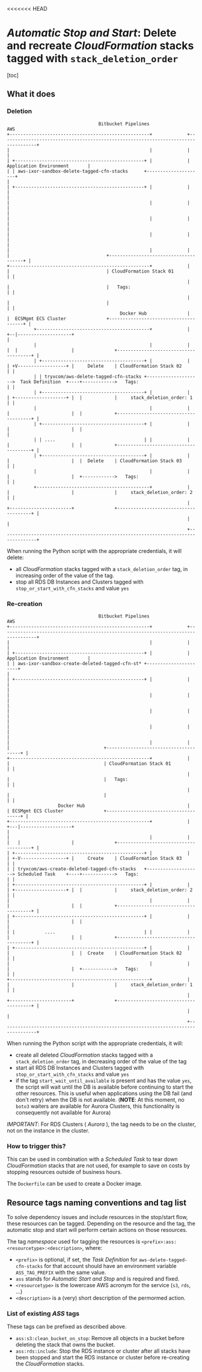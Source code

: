 <<<<<<< HEAD
# _Automatic Stop and Start_: Delete and recreate _CloudFormation_ stacks tagged with `stack_deletion_order`

[toc]

## What it does

### Deletion

```
                                  Bitbucket Pipelines                                                                                               AWS
+----------------------------------------------------+             +-----------------------------------------------------------------------------------+
|                                                    |             |                                                                                   |
| +------------------------------------------------+ |             |                                                     Application Environment       |
| | aws-ixor-sandbox-delete-tagged-cfn-stacks      +---------------------+                                                                             |
| +------------------------------------------------+ |             |     |                                                                             |
|                                                    |             |     |                                                                             |
|                                                    |             |     |                                                                             |
|                                                    |             |     |                                                                             |
|                                                    |             |     |                                    +--------------------------------------+ |
+----------------------------------------------------+             |     |                                    | CloudFormation Stack 01              | |
                                                                   |     |                                    |   Tags:                              | |
                                                                   |     |                                    |                                      | |
                                          Docker Hub               |     |  ECSMgmt ECS Cluster               +--------------------------------------+ |
          +------------------------------------------+             |  +--|--------------------+                                                        |
          |                                          |             |  |  |                    |               +--------------------------------------+ |
          | +--------------------------------------+ |             |  | +V------------------+ |     Delete    | CloudFormation Stack 02              | |
          | | tryxcom/aws-delete-tagged-cfn-stacks +-------------------->  Task Definition  +----+------------>   Tags:                              | |
          | +--------------------------------------+ |             |  | +-------------------+ |  |            |     stack_deletion_order: 1          | |
          |                                          |             |  |                       |  |            +--------------------------------------+ |
          | +--------------------------------------+ |             |  |                       |  |                                                     |
          | | ....                                 | |             |  |                       |  |            +--------------------------------------+ |
          | +--------------------------------------+ |             |  |                       |  |  Delete    | CloudFormation Stack 03              | |
          |                                          |             |  |                       |  +------------>   Tags:                              | |
          +------------------------------------------+             |  |                       |               |     stack_deletion_order: 2          | |
                                                                   |  +-----------------------+               +--------------------------------------+ |
                                                                   |                                                                                   |
                                                                   +-----------------------------------------------------------------------------------+

```

When running the Python script with the appropriate credentials, it will delete:
* all _CloudFormation_ stacks tagged with a `stack_deletion_order` tag, in increasing
  order of the value of the tag.
* stop all RDS DB Instances and Clusters tagged with `stop_or_start_with_cfn_stacks` and
  value `yes`

### Re-creation

```
                                  Bitbucket Pipelines                                                                                               AWS
+----------------------------------------------------+             +-----------------------------------------------------------------------------------+
|                                                    |             |                                                                                   |
| +------------------------------------------------+ |             |                                                     Application Environment       |
| | aws-ixor-sandbox-create-deleted-tagged-cfn-st* +----------------------+                                                                            |
| +------------------------------------------------+ |             |      |                                                                            |
|                                                    |             |      |                                                                            |
|                                                    |             |      |                                                                            |
|                                                    |             |      |                                                                            |
|                                                    |             |      |                                   +--------------------------------------+ |
+----------------------------------------------------+             |      |                                   | CloudFormation Stack 01              | |
                                                                   |      |                                   |   Tags:                              | |
                                                                   |      |                                   |                                      | |
                   Docker Hub                                      |      | ECSMgmt ECS Cluster               +--------------------------------------+ |
+----------------------------------------------------+             |  +---|-------------------+                                                        |
|                                                    |             |  |   |                   |               +--------------------------------------+ |
| +------------------------------------------------+ |             |  | +-V-----------------+ |     Create    | CloudFormation Stack 03              | |
| | tryxcom/aws-create-deleted-tagged-cfn-stacks   +--------------------> Scheduled Task    +----+------------>   Tags:                              | |
| +------------------------------------------------+ |             |  | +-------------------+ |  |            |     stack_deletion_order: 2          | |
|                                                    |             |  |                       |  |            +--------------------------------------+ |
| +------------------------------------------------+ |             |  |                       |  |                                                     |
| |           ....                                 | |             |  |                       |  |            +--------------------------------------+ |
| +------------------------------------------------+ |             |  |                       |  |  Create    | CloudFormation Stack 02              | |
|                                                    |             |  |                       |  +------------>   Tags:                              | |
+----------------------------------------------------+             |  |                       |               |     stack_deletion_order: 1          | |
                                                                   |  +-----------------------+               +--------------------------------------+ |
                                                                   |                                                                                   |
                                                                   +-----------------------------------------------------------------------------------+

```

When running the Python script with the appropriate credentials, it will:

* create all deleted _CloudFormation_ stacks tagged with a `stack_deletion_order` tag,
  in decreasing order of the value of the tag
* start all RDS DB Instances and Clusters tagged with `stop_or_start_with_cfn_stacks` and
  value `yes`
* if the tag `start_wait_until_available` is present and has the value `yes`, the script will
  wait until the DB is available before continuing to start the other resources. This is
  useful when applications using the DB fail (and don't retry) when the DB is not available.
  (**NOTE**: At this moment, no `boto3` waiters are available for Aurora Clusters, this
  functionality is consequently not available for Aurora) 
  
*IMPORTANT*: For RDS Clusters ( _Aurora_ ), the tag needs to be on the cluster, not on the
instance in the cluster.

### How to trigger this?

This can be used in combination with a _Scheduled Task_ to tear down _CloudFormation_
stacks that are not used, for example to save on costs by stopping resources outside
of business hours.

The `Dockerfile` can be used to create a Docker image.

## Resource tags naming conventions and tag list

To solve dependency issues and include resources in the stop/start flow, these resources can
be tagged. Depending on the resource and the tag, the automatic stop and start will perform
certain actions on those resources.

The tag _namespace_ used for tagging the resources is `<prefix>:ass:<resourcetype>:<description>`, where:

* `<prefix>` is optional, if set, the _Task Definition_ for `aws-delete-tagged-cfn-stacks`
  for that account should have an environment variable `ASS_TAG_PREFIX` with the same value.
* `ass` stands for _Automatic Start and Stop_ and is required and fixed.
* `<resourcetype>` is the lowercase AWS acronym for the service (`s3`, `rds`, ...)
* `<description>` is a (very) short description of the permormed action.

### List of existing _ASS_ tags

These tags can be prefixed as described above.

* `ass:s3:clean_bucket_on_stop`: Remove all objects in a bucket before deleting the stack
  that owns the bucket.
* `ass:rds:include`: Stop the RDS instance or cluster after all stacks have been stopped and  start the RDS instance or cluster before re-creating the _CloudFormation_ stacks.
